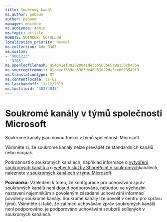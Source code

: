 ```yaml
---
title: Soukromý kanál
ms.author: pebaum
author: pebaum
manager: mnirkhe
ms.audience: Admin
ms.topic: article
ROBOTS: NOINDEX, NOFOLLOW
localization_priority: Normal
ms.collection: Adm_O365
ms.custom:
- "9001223"
- "3205"
ms.openlocfilehash: 854341ef3029288e1d43b5508565a9a155cb455e
ms.sourcegitcommit: 01c4ee1339ea5303de48d51d22da5ce6073549f3
ms.translationtype: MT
ms.contentlocale: cs-CZ
ms.lasthandoff: 11/12/2019
ms.locfileid: "38274845"
---
```

# <a name="private-channels-in-microsoft-teams"></a>Soukromé kanály v týmů společnosti Microsoft

Soukromé kanály jsou novou funkcí v týmů společnosti Microsoft. 

Všimněte si, že soukromé kanály nelze převádět ze standardních kanálů nebo naopak.

Podrobnosti o soukromých kanálech, například informace o [vytváření soukromých kanálů a](https://docs.microsoft.com/MicrosoftTeams/private-channels#private-channel-creation-and-membership) o [webech služby SharePoint v soukromých](https://docs.microsoft.com/MicrosoftTeams/private-channels#private-channel-sharepoint-sites)kanálech, naleznete [v soukromých kanálech v týmu Microsoft](https://docs.microsoft.com/en-us/MicrosoftTeams/private-channels). 

**Poznámka:** Vzhledem k tomu, že konfigurace pro uchovávání zpráv soukromých kanálů není dosud podporována, nebudou ve výchozím nastavení nájemníkům s povoleným zásadami uchovávání informací povoleny soukromé kanály. Soukromé kanály lze povolit v centru pro správu týmů. Všimněte si také, že zatímco uchovávání zpráv soukromých kanálů není podporováno, je podporováno uchovávání souborů sdílených v soukromých kanálech.